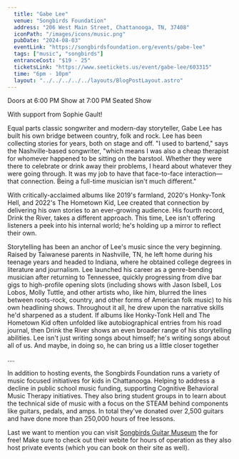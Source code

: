 ```yaml
---
  title: "Gabe Lee"
  venue: "Songbirds Foundation"
  address: "206 West Main Street, Chattanooga, TN, 37408"
  iconPath: "/images/icons/music.png"
  pubDate: "2024-08-03"
  eventLink: "https://songbirdsfoundation.org/events/gabe-lee"
  tags: ["music", "songbirds"]
  entranceCost: "$19 - 25"
  ticketsLink: "https://www.seetickets.us/event/gabe-lee/603315"
  time: "6pm - 10pm"
  layout: "../../../../../layouts/BlogPostLayout.astro"
---
```


Doors at 6:00 PM
Show at 7:00 PM
Seated Show

With support from Sophie Gault!

Equal parts classic songwriter and modern-day storyteller, Gabe Lee has built his own bridge between country, folk and rock. Lee has been collecting stories for years, both on stage and off. "I used to bartend," says the Nashville-based songwriter, "which means I was also a cheap therapist for whomever happened to be sitting on the barstool. Whether they were there to celebrate or drink away their problems, I heard about whatever they were going through. It was my job to have that face-to-face interaction—that connection. Being a full-time musician isn't much different."

With critically-acclaimed albums like 2019's farmland, 2020's Honky-Tonk Hell, and 2022's The Hometown Kid, Lee created that connection by delivering his own stories to an ever-growing audience. His fourth record, Drink the River, takes a different approach. This time, Lee isn't offering listeners a peek into his internal world; he's holding up a mirror to reflect their own.

Storytelling has been an anchor of Lee's music since the very beginning. Raised by Taiwanese parents in Nashville, TN, he left home during his teenage years and headed to Indiana, where he obtained college degrees in literature and journalism. Lee launched his career as a genre-bending musician after returning to Tennessee, quickly progressing from dive bar gigs to high-profile opening slots (including shows with Jason Isbell, Los Lobos, Molly Tuttle, and other artists who, like him, blurred the lines between roots-rock, country, and other forms of American folk music) to his own headlining shows. Throughout it all, he drew upon the narrative skills he'd sharpened as a student. If albums like Honky-Tonk Hell and The Hometown Kid often unfolded like autobiographical entries from his road journal, then Drink the River shows an even broader range of his storytelling abilities. Lee isn't just writing songs about himself; he's writing songs about all of us. And maybe, in doing so, he can bring us a little closer together

....

In addition to hosting events, the Songbirds Foundation runs a variety of music focused initiatives for kids in Chattanooga. Helping to address a decline in public school music funding, supporting Cognitive Behavioral Music Therapy initiatives. They also bring student groups in to learn about the technical side of music with a focus on the STEAM behind components like guitars, pedals, and amps. In total they've donated over 2,500 guitars and have done more than 250,000 hours of free lessons. 

Last we want to mention you can visit <a href="https://songbirdsfoundation.org/museum/" target="_blank">Songbirds Guitar Museum</a> the for free! Make sure to check out their webite for hours of operation as they also host private events (which you can book on their site as well).